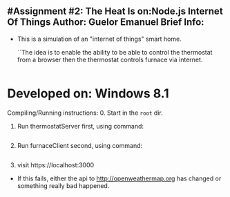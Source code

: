 #Assignment #2: The Heat Is on:Node.js Internet Of Things
Author: Guelor Emanuel
Brief Info:
--------------------
- This is a simulation of an "internet of things" smart home. 

  ``The idea is to enable the ability to be able to control the thermostat from a browser then the thermostat controls furnace via internet.
  ```
# Developed on: Windows 8.1
Compiling/Running instructions:
0. Start in the `root` dir.


1. Run thermostatServer first, using command:

  ```node thermostatServer.js
  ```
2. Run furnaceClient second, using command:

  ```node furnaceClient.js
  ```
3.  visit https://localhost:3000

  - If this fails, either the api to http://openweathermap.org has changed or something really bad happened.

